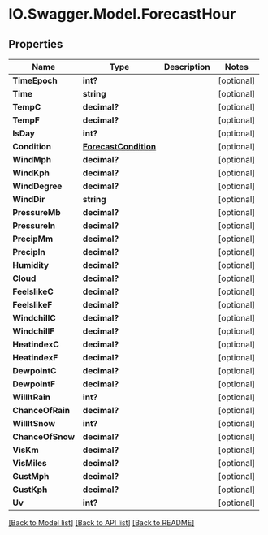 # IO.Swagger.Model.ForecastHour
## Properties

Name | Type | Description | Notes
------------ | ------------- | ------------- | -------------
**TimeEpoch** | **int?** |  | [optional] 
**Time** | **string** |  | [optional] 
**TempC** | **decimal?** |  | [optional] 
**TempF** | **decimal?** |  | [optional] 
**IsDay** | **int?** |  | [optional] 
**Condition** | [**ForecastCondition**](ForecastCondition.md) |  | [optional] 
**WindMph** | **decimal?** |  | [optional] 
**WindKph** | **decimal?** |  | [optional] 
**WindDegree** | **decimal?** |  | [optional] 
**WindDir** | **string** |  | [optional] 
**PressureMb** | **decimal?** |  | [optional] 
**PressureIn** | **decimal?** |  | [optional] 
**PrecipMm** | **decimal?** |  | [optional] 
**PrecipIn** | **decimal?** |  | [optional] 
**Humidity** | **decimal?** |  | [optional] 
**Cloud** | **decimal?** |  | [optional] 
**FeelslikeC** | **decimal?** |  | [optional] 
**FeelslikeF** | **decimal?** |  | [optional] 
**WindchillC** | **decimal?** |  | [optional] 
**WindchillF** | **decimal?** |  | [optional] 
**HeatindexC** | **decimal?** |  | [optional] 
**HeatindexF** | **decimal?** |  | [optional] 
**DewpointC** | **decimal?** |  | [optional] 
**DewpointF** | **decimal?** |  | [optional] 
**WillItRain** | **int?** |  | [optional] 
**ChanceOfRain** | **decimal?** |  | [optional] 
**WillItSnow** | **int?** |  | [optional] 
**ChanceOfSnow** | **decimal?** |  | [optional] 
**VisKm** | **decimal?** |  | [optional] 
**VisMiles** | **decimal?** |  | [optional] 
**GustMph** | **decimal?** |  | [optional] 
**GustKph** | **decimal?** |  | [optional] 
**Uv** | **int?** |  | [optional] 

[[Back to Model list]](../README.md#documentation-for-models) [[Back to API list]](../README.md#documentation-for-api-endpoints) [[Back to README]](../README.md)


